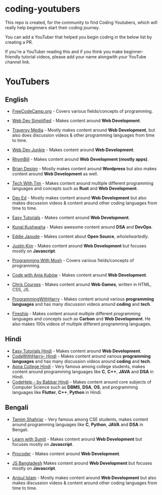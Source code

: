 # coding-youtubers

This repo is created, for the community to find Coding Youtubers, which will really help beginners start their coding journey.

You can add a YouTuber that helped you begin coding in the below list by creating a PR.

If you're a YouTuber reading this and if you think you make beginner-friendly tutorial videos, please add your name alongwith your YouTube channel link.

# YouTubers

## English
- [FreeCodeCamp.org](https://www.youtube.com/Freecodecamp) - Covers various fields/concepts of programming.
- [Web Dev Simplified](https://www.youtube.com/WebDevSimplified) - Makes content around **Web Development**.
- [Traversy Media](https://www.youtube.com/TraversyMedia) - Mostly makes content around **Web Development**, but also does discussion videos & other programming languages from time to time.
- [Web Dev Junkie](https://www.youtube.com/WebDevJunkie) - Makes content around **Web Development**.
- [RhymBill](https://www.youtube.com/RhymBil) - Makes content around **Web Development (mostly apps)**.
- [Brian Design](https://www.youtube.com/channel/UCsKsymTY_4BYR-wytLjex7A) - Mostly makes content around **Wordpress** but also makes content around **Web Development** as well.
- [Tech With Tim](https://youtube.com/techwithtim) - Makes content around multiple different programming languages and concepts such as **Rust** and **Web Development**.
- [Dev Ed](https://www.youtube.com/DevEd) - Mostly makes content around **Web Development** but also makes discussion videos & content around other coding languages from time to time.
- [Easy Tutorials](https://www.youtube.com/EasyTutorialsVideo) - Makes content around **Web Development**.
- [Kunal Kushwaha](https://www.youtube.com/kunalkushwaha) - Makes awesome content around **DSA** and **DevOps**.
- [Eddie Jaoude](https://www.youtube.com/channel/UC5mnBodB73bR88fLXHSfzYA) - Makes content about **Open Source**, *wholeheartedly*.
- [Justin Kim](https://www.youtube.com/JustinKimJS) - Makes content around **Web Development** but focuses mostly on **Javascript**.
- [Programming With Mosh](https://www.youtube.com/programmingwithmosh) - Covers various fields/concepts of programming. 
- [Code with Ania Kubów](https://www.youtube.com/AniaKub%C3%B3w) - Makes content around **Web Development**.
- [Chris Courses](https://www.youtube.com/ChrisCourses) - Makes content around **Web Games**, written in HTML, CSS, JS.
- [ProgrammingWithHarry](https://www.youtube.com/programmingwithharry) - Makes content around various **programming languages** and has many discussion videos around **coding** and **tech**.

- [Fireship](https://www.youtube.com/c/Fireship) - Makes content around multiple different programming languages and concepts such as **Carbon** and **Web Development**. He also makes 100s videos of multiple different programming languages.

## Hindi
- [Easy Tutorials Hindi](https://www.youtube.com/EasyTutorialsVideo) - Makes content around **Web Development**.
- [CodeWithHarry- Hindi](https://www.youtube.com/CodeWithHarry) - Makes content around various **programming languages** and has many discussion videos around **coding** and **tech**.
- [Apna College Hindi](https://www.youtube.com/ApnaCollegeOfficial) - Very famous among college students, makes content around programming languages like **C**, **C++**, **JAVA** and **DSA** in Hindi.
- [CodeHelp - by Babbar Hindi](https://www.youtube.com/CodeHelpbyBabbar) - Makes content around core subjects of Computer Science such as **DBMS**, **DSA**, **OS**, and programming languages like **Flutter**, **C++**, **Python** in Hindi.

## Bengali

- [Tamim Shahriar](https://www.youtube.com/c/TamimShahriar) - Very famous among CSE students, makes content around programming languages like **C**, **Python**, **JAVA** and **DSA** in Bengali.

- [Learn with Sumit](https://www.youtube.com/c/LearnwithSumit) - Makes content around **Web Development** but focuses mostly on **Javascript**.

- [Procoder](https://www.youtube.com/c/ProcoderBD) - Makes content around **Web Development**.

- [JS Bangladesh](https://www.youtube.com/c/JSBangladesh) Makes content around **Web Development** but focuses mostly on **Javascript**.

- [Anisul Islam](https://www.youtube.com/c/anisulislamrubel) - Mostly makes content around **Web Development** but also makes discussion videos & content around other coding languages from time to time.
